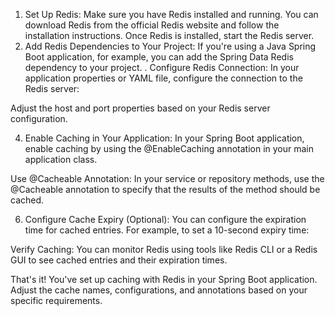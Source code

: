 1. Set Up Redis:
Make sure you have Redis installed and running. You can download Redis from the official Redis website and follow the installation instructions. Once Redis is installed, start the Redis server.
2. Add Redis Dependencies to Your Project:
If you're using a Java Spring Boot application, for example, you can add the Spring Data Redis dependency to your project.
. Configure Redis Connection:
In your application properties or YAML file, configure the connection to the Redis server:

Adjust the host and port properties based on your Redis server configuration.

4. Enable Caching in Your Application:
In your Spring Boot application, enable caching by using the @EnableCaching annotation in your main application class.

Use @Cacheable Annotation:
In your service or repository methods, use the @Cacheable annotation to specify that the results of the method should be cached. 

6. Configure Cache Expiry (Optional):
You can configure the expiration time for cached entries. For example, to set a 10-second expiry time:

 Verify Caching:
You can monitor Redis using tools like Redis CLI or a Redis GUI to see cached entries and their expiration times.

That's it! You've set up caching with Redis in your Spring Boot application. Adjust the cache names, configurations, and annotations based on your specific requirements.
